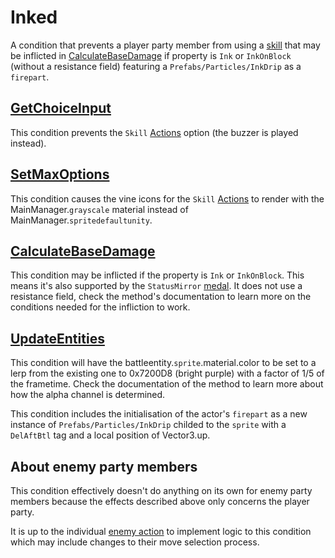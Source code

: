 # Inked
A condition that prevents a player party member from using a [skill](../../../Enums%20and%20IDs/Skills.md) that may be inflicted in [CalculateBaseDamage](../../Damage%20pipeline/CalculateBaseDamage.md) if property is `Ink` or `InkOnBlock` (without a resistance field) featuring a `Prefabs/Particles/InkDrip` as a `firepart`.

## [GetChoiceInput](../../Player%20UI/GetChoiceInput.md) 
This condition prevents the `Skill` [Actions](../../Player%20UI/Actions.md) option (the buzzer is played instead).

## [SetMaxOptions](../../Player%20UI/SetMaxOptions.md)
This condition causes the vine icons for the `Skill` [Actions](../../Player%20UI/Actions.md) to render with the MainManager.`grayscale` material instead of MainManager.`spritedefaultunity`.

## [CalculateBaseDamage](../../Damage%20pipeline/CalculateBaseDamage.md)
This condition may be inflicted if the property is `Ink` or `InkOnBlock`. This means it's also supported by the `StatusMirror` [medal](../../../Enums%20and%20IDs/Medal.md). It does not use a resistance field, check the method's documentation to learn more on the conditions needed for the infliction to work.

## [UpdateEntities](../../Visual%20rendering/UpdateEntities.md)
This condition will have the battleentity.`sprite`.material.color to be set to a lerp from the existing one to 0x7200D8 (bright purple) with a factor of 1/5 of the frametime. Check the documentation of the method to learn more about how the alpha channel is determined.

This condition includes the initialisation of the actor's `firepart` as a new instance of `Prefabs/Particles/InkDrip` childed to the `sprite` with a `DelAftBtl` tag and a local position of Vector3.up.

## About enemy party members
This condition effectively doesn't do anything on its own for enemy party members because the effects described above only concerns the player party.

It is up to the individual [enemy action](../../Enemy%20actions/Enemy%20actions.md) to implement logic to this condition which may include changes to their move selection process.
